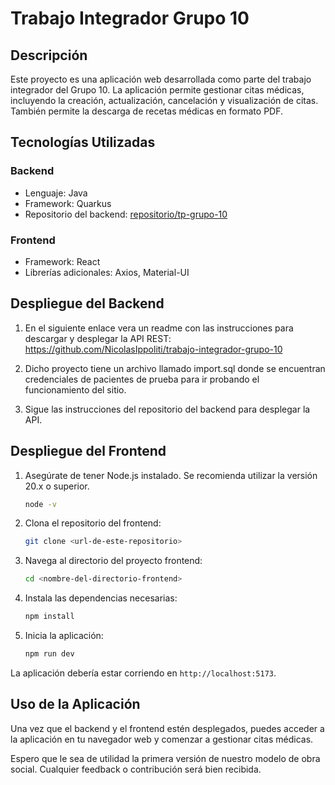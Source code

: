 
# Trabajo Integrador Grupo 10

## Descripción

Este proyecto es una aplicación web desarrollada como parte del trabajo integrador del Grupo 10. La aplicación permite gestionar citas médicas, incluyendo la creación, actualización, cancelación y visualización de citas. También permite la descarga de recetas médicas en formato PDF.

## Tecnologías Utilizadas

### Backend

- Lenguaje: Java
- Framework: Quarkus
- Repositorio del backend: [repositorio/tp-grupo-10](repositorio/tp-grupo-10)

### Frontend

- Framework: React
- Librerías adicionales: Axios, Material-UI

## Despliegue del Backend

1. En el siguiente enlace vera un readme con las instrucciones para descargar y desplegar la API REST: https://github.com/NicolasIppoliti/trabajo-integrador-grupo-10

2. Dicho proyecto tiene un archivo llamado import.sql donde se encuentran credenciales de pacientes de prueba para ir probando el funcionamiento del sitio.

3. Sigue las instrucciones del repositorio del backend para desplegar la API.

## Despliegue del Frontend

1. Asegúrate de tener Node.js instalado. Se recomienda utilizar la versión 20.x o superior.
    ```sh
    node -v
    ```

2. Clona el repositorio del frontend:
    ```sh
    git clone <url-de-este-repositorio>
    ```

3. Navega al directorio del proyecto frontend:
    ```sh
    cd <nombre-del-directorio-frontend>
    ```

4. Instala las dependencias necesarias:
    ```sh
    npm install
    ```

5. Inicia la aplicación:
    ```sh
    npm run dev
    ```

La aplicación debería estar corriendo en `http://localhost:5173`.

## Uso de la Aplicación

Una vez que el backend y el frontend estén desplegados, puedes acceder a la aplicación en tu navegador web y comenzar a gestionar citas médicas.

Espero que le sea de utilidad la primera versión de nuestro modelo de obra social. Cualquier feedback o contribución será bien recibida.
